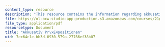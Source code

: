 ```yaml
---
content_type: resource
description: "This resource contains the information regarding akkusativ pr\xE4positionen."
file: https://ol-ocw-studio-app-production.s3.amazonaws.com/courses/21g-401-german-i-fall-2008/7ec64c1ebb3d0930579a27766ef38b07_MIT21G_401F08_widkap3_4.pdf
file_type: application/pdf
resourcetype: Document
title: "Akkusativ Pr\xE4positionen"
uid: 7ec64c1e-bb3d-0930-579a-27766ef38b07
---
```

